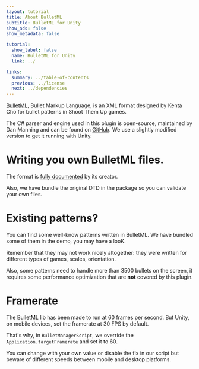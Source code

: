 ```yaml
---
layout: tutorial
title: About BulletML
subtitle: BulletML for Unity
show_ads: false
show_metadata: false

tutorial:
  show_label: false
  name: BulletML for Unity
  link: ../

links:
  summary: ../table-of-contents
  previous: ../license
  next: ../dependencies
---
```


[BulletML](http://www.asahi-net.or.jp/~cs8k-cyu/bulletml/index_e.html), Bullet Markup Language, is an XML format designed by Kenta Cho for bullet patterns in Shoot Them Up games.

The C# parser and engine used in this plugin is open-source, maintained by Dan Manning and can be found on [GitHub](https://github.com/dmanning23/BulletMLLib/). We use a slightly modified version to get it running with Unity.

# Writing you own BulletML files.

The format is [fully documented](http://www.asahi-net.or.jp/~cs8k-cyu/bulletml/bulletml_ref_e.html) by its creator.

Also, we have bundle the original DTD in the package so you can validate your own files.

# Existing patterns?

You can find some well-know patterns written in BulletML. We have bundled some of them in the demo, you may have a looK.

Remember that they may not work nicely altogether: they were written for different types of games, scales, orientation.

Also, some patterns need to handle more than 3500 bullets on the screen, it requires some performance optimization that are **not** covered by this plugin.

# Framerate

The BulletML lib has been made to run at 60 frames per second. But Unity, on mobile devices, set the framerate at 30 FPS by default.

That's why, in `BulletManagerScript`, we override the `Application.targetFramerate` and set it to 60.

You can change with your own value or disable the fix in our script but beware of different speeds between mobile and desktop platforms.
